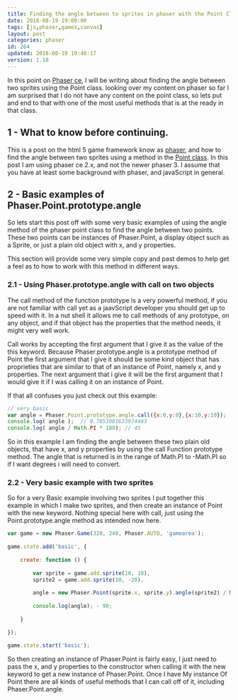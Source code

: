 ```yaml
---
title: Finding the angle between to sprites in phaser with the Point Class
date: 2018-08-19 19:09:00
tags: [js,phaser,games,canvas]
layout: post
categories: phaser
id: 264
updated: 2018-08-19 19:40:17
version: 1.18
---
```


In this point on [Phaser ce](https://photonstorm.github.io/phaser-ce/), I will be writing about finding the angle between two sprites using the Point class. looking over my content on phaser so far I am surprised that I do not have any content on the point class, so lets put and end to that with one of the most useful methods that is at the ready in that class.


<!-- more -->

## 1 - What to know before continuing.

This is a post on the html 5 game framework know as [phaser](https://phaser.io/), and how to find the angle between two sprites using a method in the [Point class](https://photonstorm.github.io/phaser-ce/Phaser.Point.html). In this post I am using phaser ce 2.x, and not the newer phaser 3. I assume that you have at least some background with phaser, and javaScript in general.

## 2 - Basic examples of Phaser.Point.prototype.angle

So lets start this post off with some very basic examples of using the angle method of the phaser point class to find the angle between two points. These two points can be instances of Phaser.Point, a display object such as a Sprite, or just a plain old object with x, and y properties.

This section will provide some very simple copy and past demos to help get a feel as to how to work with this method in different ways.

### 2.1 - Using Phaser.prototype.angle with call on two objects

The call method of the function prototype is a very powerful method, if you are not familiar with call yet as a jaavScript developer you should get up to speed with it. In a nut shell it allows me to call methods of any prototype, on any object, and if that object has the properties that the method needs, it might very well work. 

Call works by accepting the first argument that I give it as the value of the this keyword. Because Phaser.prototype.angle is a prototype method of Point the first argument that I give it should be some kind object that has proprieties that are similar to that of an instance of Point, namely x, and y properties. The next argument that i give it will be the first argument that I would give it if I was calling it on an instance of Point.

If that all confuses you just check out this example:

```js
// very basic
var angle = Phaser.Point.prototype.angle.call({x:0,y:0},{x:10,y:10});
console.log( angle );  // 0.7853981633974483
console.log( angle / Math.PI * 180); // 45
```

So in this example I am finding the angle between these two plain old objects, that have x, and y properties by using the call Function prototype method. The angle that is returned is in the range of Math.PI to -Math.PI so if I want degrees i will need to convert.

### 2.2 - Very basic example with two sprites

So for a very Basic example involving two sprites I put together this example in which I make two sprites, and then create an instance of Point with the new keyword. Nothing special here with call, just using the Point.prototype.angle method as intended now here.

```js
var game = new Phaser.Game(320, 240, Phaser.AUTO, 'gamearea');
 
game.state.add('basic', {
 
    create: function () {
 
        var sprite = game.add.sprite(10, 10),
        sprite2 = game.add.sprite(10, -20),
 
        angle = new Phaser.Point(sprite.x, sprite.y).angle(sprite2) / Math.PI * 180;
 
        console.log(angle); - 90;
 
    }
 
});
 
game.state.start('basic');
```

So then creating an instance of Phaser.Point is fairly easy, I just need to pass the x, and y properties to the constructor when calling it with the new keyword to get a new instance of Phaser.Point. Once I have My instance Of Point there are all kinds of useful methods that I can call off of it, including Phaser.Point.angle.
